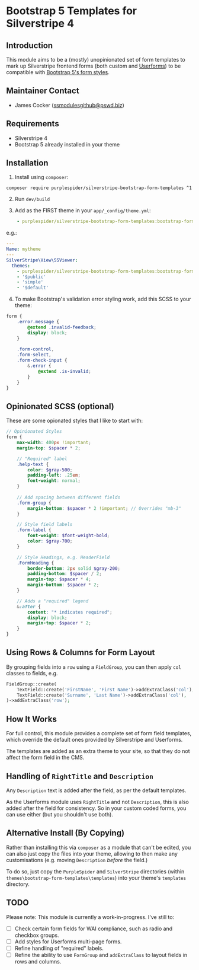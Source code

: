 # Bootstrap 5 Templates for Silverstripe 4

## Introduction

This module aims to be a (mostly) unopinionated set of form templates to mark up Silverstripe frontend forms (both custom and [Userforms](https://github.com/silverstripe/silverstripe-userforms)) to be compatible with [Bootstrap 5's form styles](https://getbootstrap.com/docs/5.0/forms/overview/).

## Maintainer Contact

 * James Cocker (ssmodulesgithub@pswd.biz)
 
## Requirements

 * Silverstripe 4
 * Bootstrap 5 already installed in your theme

## Installation

1. Install using `composer`:
````
composer require purplespider/silverstripe-bootstrap-form-templates ^1
````

2. Run `dev/build`

3. Add as the FIRST theme in your `app/_config/theme.yml`:
````yml
    - purplespider/silverstripe-bootstrap-form-templates:bootstrap-form-templates
````

e.g.:
````yml
---
Name: mytheme
---
SilverStripe\View\SSViewer:
  themes:
    - purplespider/silverstripe-bootstrap-form-templates:bootstrap-form-templates
    - '$public'
    - 'simple'
    - '$default'
````

4. To make Bootstrap's validation error styling work, add this SCSS to your theme:
````scss
form {
    .error.message {
        @extend .invalid-feedback;
        display: block;
    }
    
    .form-control,
    .form-select,
    .form-check-input {
        &.error {
            @extend .is-invalid;
        }
    }
}
````

## Opinionated SCSS (optional)

These are some opionated styles that I like to start with:
````scss
// Opinionated Styles
form {
    max-width: 400px !important;
    margin-top: $spacer * 2;

    // "Required" label
    .help-text {
        color: $gray-500;
        padding-left: .25em;
        font-weight: normal;
    }
    
    // Add spacing between different fields
    .form-group {
        margin-bottom: $spacer * 2 !important; // Overrides "mb-3"
    }

    // Style field labels
    .form-label {
        font-weight: $font-weight-bold;
        color: $gray-700;
    }

    // Style Headings, e.g. HeaderField
    .FormHeading {
        border-bottom: 2px solid $gray-200;
        padding-bottom: $spacer / 2;
        margin-top: $spacer * 4;
        margin-bottom: $spacer * 2;
    }

    // Adds a "required" legend
    &:after {
        content: "* indicates required";
        display: block;
        margin-top: $spacer * 2;
    }
}
````

## Using Rows & Columns for Form Layout

By grouping fields into a `row` using a `FieldGroup`, you can then apply `col` classes to fields, e.g.

````php
FieldGroup::create(
    TextField::create('FirstName', 'First Name')->addExtraClass('col'),
    TextField::create('Surname', 'Last Name')->addExtraClass('col'),
)->addExtraClass('row');
````

## How It Works

For full control, this module provides a complete set of form field templates, which override the default ones provided by Silverstripe and Userforms.

The templates are added as an extra theme to your site, so that they do not affect the form field in the CMS.

## Handling of `RightTitle` and `Description`

Any `Description` text is added after the field, as per the default templates.

As the Userforms module uses `RightTitle` and not `Description`, this is also added after the field for consistency. So in your custom coded forms, you can use either (but you shouldn't use both).

## Alternative Install (By Copying)

Rather than installing this via `composer` as a module that can't be edited, you can also just copy the files into your theme, allowing to then make any customisations (e.g. moving `Description` *before* the field.)

To do so, just copy the `PurpleSpider` and `SilverStripe` directories (within `themes\bootstrap-form-templates\templates`) into your theme's `templates` directory.

## TODO

Please note: This module is currently a work-in-progress. I've still to:
- [ ] Check certain form fields for WAI compliance, such as radio and checkbox groups.
- [ ] Add styles for Userforms multi-page forms.
- [ ] Refine handling of "required" labels.
- [ ] Refine the ability to use `FormGroup` and `addExtraClass` to layout fields in rows and columns.
